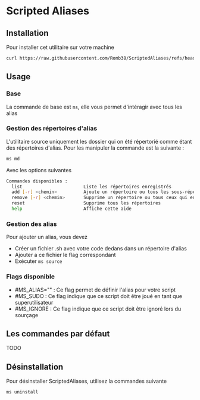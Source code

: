 # Scripted Aliases



## Installation

Pour installer cet utilitaire sur votre machine 

```bash
curl https://raw.githubusercontent.com/Romb38/ScriptedAliases/refs/heads/master/install.sh | bash
```

## Usage

### Base

La commande de base est `ms`, elle vous permet d'intéragir avec tous les alias

### Gestion des répertoires d'alias

L'utilitaire source uniquement les dossier qui on été répertorié comme étant des répertoires d'alias. Pour les manipuler la commande est la suivante :

```bash
ms md
```

Avec les options suivantes
```bash
Commandes disponibles :
  list                       Liste les répertoires enregistrés
  add [-r] <chemin>          Ajoute un répertoire ou tous les sous-répertoires
  remove [-r] <chemin>       Supprime un répertoire ou tous ceux qui en dépendent
  reset                      Supprime tous les répertoires
  help                       Affiche cette aide
```

### Gestion des alias 
Pour ajouter un alias, vous devez
- Créer un fichier .sh avec votre code dedans dans un répertoire d'alias
- Ajouter a ce fichier le flag correspondant
- Exécuter `ms source`

### Flags disponible

- \#MS_ALIAS="<alias>" : Ce flag permet de définir l'alias pour votre script
- \#MS_SUDO : Ce flag indique que ce script doit être joué en tant que superutilisateur
- \#MS_IGNORE : Ce flag indique que ce script doit être ignoré lors du sourçage

## Les commandes par défaut

TODO

## Désinstallation

Pour désinstaller ScriptedAliases, utilisez la commandes suivante

```bash
ms uninstall
```